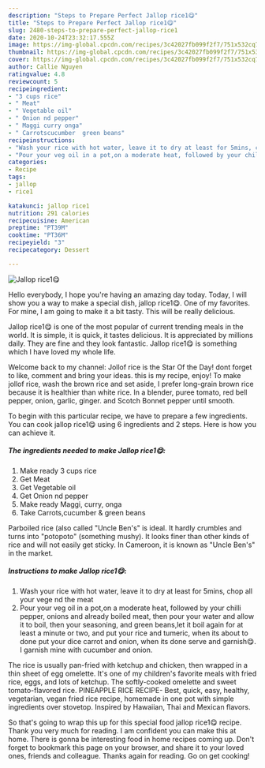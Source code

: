 ```yaml
---
description: "Steps to Prepare Perfect Jallop rice1😋"
title: "Steps to Prepare Perfect Jallop rice1😋"
slug: 2480-steps-to-prepare-perfect-jallop-rice1
date: 2020-10-24T23:32:17.555Z
image: https://img-global.cpcdn.com/recipes/3c42027fb099f2f7/751x532cq70/jallop-rice1😋-recipe-main-photo.jpg
thumbnail: https://img-global.cpcdn.com/recipes/3c42027fb099f2f7/751x532cq70/jallop-rice1😋-recipe-main-photo.jpg
cover: https://img-global.cpcdn.com/recipes/3c42027fb099f2f7/751x532cq70/jallop-rice1😋-recipe-main-photo.jpg
author: Callie Nguyen
ratingvalue: 4.8
reviewcount: 5
recipeingredient:
- "3 cups rice"
- " Meat"
- " Vegetable oil"
- " Onion nd pepper"
- " Maggi curry onga"
- " Carrotscucumber  green beans"
recipeinstructions:
- "Wash your rice with hot water, leave it to dry at least for 5mins, chop all your vege nd the meat"
- "Pour your veg oil in a pot,on a moderate heat, followed by your chilli pepper, onions and already boiled meat, then pour your water and allow it to boil, then your seasoning, and green beans,let it boil again for at least a minute or two, and put your rice and tumeric, when its about to done put your dice carrot and onion, when its done serve and garnish😋. I garnish mine with cucumber and onion."
categories:
- Recipe
tags:
- jallop
- rice1

katakunci: jallop rice1 
nutrition: 291 calories
recipecuisine: American
preptime: "PT39M"
cooktime: "PT36M"
recipeyield: "3"
recipecategory: Dessert

---
```



![Jallop rice1😋](https://img-global.cpcdn.com/recipes/3c42027fb099f2f7/751x532cq70/jallop-rice1😋-recipe-main-photo.jpg)

Hello everybody, I hope you're having an amazing day today. Today, I will show you a way to make a special dish, jallop rice1😋. One of my favorites. For mine, I am going to make it a bit tasty. This will be really delicious.

Jallop rice1😋 is one of the most popular of current trending meals in the world. It is simple, it is quick, it tastes delicious. It is appreciated by millions daily. They are fine and they look fantastic. Jallop rice1😋 is something which I have loved my whole life.

Welcome back to my channel: Jollof rice is the Star Of the Day! dont forget to like, comment and bring your ideas. this is my recipe, enjoy! To make jollof rice, wash the brown rice and set aside, I prefer long-grain brown rice because it is healthier than white rice. In a blender, puree tomato, red bell pepper, onion, garlic, ginger. and Scotch Bonnet pepper until smooth.


To begin with this particular recipe, we have to prepare a few ingredients. You can cook jallop rice1😋 using 6 ingredients and 2 steps. Here is how you can achieve it.

<!--inarticleads1-->

##### The ingredients needed to make Jallop rice1😋:

1. Make ready 3 cups rice
1. Get  Meat
1. Get  Vegetable oil
1. Get  Onion nd pepper
1. Make ready  Maggi, curry, onga
1. Take  Carrots,cucumber &amp; green beans


Parboiled rice (also called &#34;Uncle Ben&#39;s&#34; is ideal. It hardly crumbles and turns into &#34;potopoto&#34; (something mushy). It looks finer than other kinds of rice and will not easily get sticky. In Cameroon, it is known as &#34;Uncle Ben&#39;s&#34; in the market. 

<!--inarticleads2-->

##### Instructions to make Jallop rice1😋:

1. Wash your rice with hot water, leave it to dry at least for 5mins, chop all your vege nd the meat
1. Pour your veg oil in a pot,on a moderate heat, followed by your chilli pepper, onions and already boiled meat, then pour your water and allow it to boil, then your seasoning, and green beans,let it boil again for at least a minute or two, and put your rice and tumeric, when its about to done put your dice carrot and onion, when its done serve and garnish😋. I garnish mine with cucumber and onion.


The rice is usually pan-fried with ketchup and chicken, then wrapped in a thin sheet of egg omelette. It&#39;s one of my children&#39;s favorite meals with fried rice, eggs, and lots of ketchup. The softly-cooked omelette and sweet tomato-flavored rice. PINEAPPLE RICE RECIPE- Best, quick, easy, healthy, vegetarian, vegan fried rice recipe, homemade in one pot with simple ingredients over stovetop. Inspired by Hawaiian, Thai and Mexican flavors. 

So that's going to wrap this up for this special food jallop rice1😋 recipe. Thank you very much for reading. I am confident you can make this at home. There is gonna be interesting food in home recipes coming up. Don't forget to bookmark this page on your browser, and share it to your loved ones, friends and colleague. Thanks again for reading. Go on get cooking!
